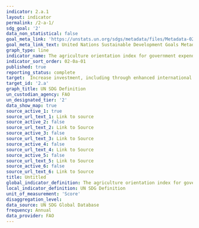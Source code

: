 ```yaml
---
indicator: 2.a.1
layout: indicator
permalink: /2-a-1/
sdg_goal: '2'
data_non_statistical: false
goal_meta_link: 'https://unstats.un.org/sdgs/metadata/files/Metadata-02-0A-01.pdf'
goal_meta_link_text: United Nations Sustainable Development Goals Metadata
graph_type: line
indicator_name: The agriculture orientation index for government expenditures
indicator_sort_order: 02-0a-01
published: true
reporting_status: complete
target:  Increase investment, including through enhanced international cooperation, in rural infrastructure, agricultural research and extension services, technology development and plant and livestock gene banks in order to enhance agricultural productive capacity in developing countries, in particular least developed countries
target_id: '2.a'
graph_title: UN SDG Definition
un_custodian_agency: FAO
un_designated_tier: '2'
data_show_map: true
source_active_1: true
source_url_text_1: Link to source
source_active_2: false
source_url_text_2: Link to Source
source_active_3: false
source_url_text_3: Link to Source
source_active_4: false
source_url_text_4: Link to Source
source_active_5: false
source_url_text_5: Link to Source
source_active_6: false
source_url_text_6: Link to Source
title: Untitled
global_indicator_definition: The agriculture orientation index for government expenditures
local_indicator_definition: UN SDG Definition
unit_of_measurement: 'Score'
disaggregation_level: 
data_source: UN SDG Global Database
frequency: Annual
data_provider: FAO
---
```

